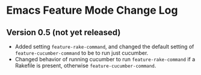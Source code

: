 Emacs Feature Mode Change Log
=============================

Version 0.5 (not yet released)
------------------------------

* Added setting `feature-rake-command`, and changed the default
  setting of `feature-cucumber-command` to be to run just cucumber.
* Changed behavior of running cucumber to run `feature-rake-command`
  if a Rakefile is present, otherwise `feature-cucumber-command`.
